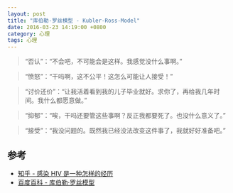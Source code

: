 ```yaml
---
layout: post
title: "库伯勒-罗丝模型 - Kubler-Ross-Model"
date: 2016-03-23 14:19:00 +0800
category: 心理
tags: 心理
---
```


> “否认”：“不会吧，不可能会是这样。我感觉没什么事啊。”

> “愤怒”：“干吗啊，这不公平！这怎么可能让人接受！”

> “讨价还价”：“让我活着看到我的儿子毕业就好。求你了，再给我几年时间。我什么都愿意做。”

> “抑郁”：“唉，干吗还要管这些事啊？反正我都要死了。也没什么意义了。”

> “接受”：“我没问题的。既然我已经没法改变这件事了，我就好好准备吧。”

## 参考
* [知乎 - 感染 HIV 是一种怎样的经历](https://www.zhihu.com/question/24507867#answer-6612568)
* [百度百科 - 库伯勒·罗丝模型](http://baike.baidu.com/link?url=Fiu26V7moiWzAa31xdSEtY79NIzYAUhiv2GC8HNH3KFmSAS_S-qthcf7ZhsKLfYhPypIzm0YT5QEHLLl-UxByq)